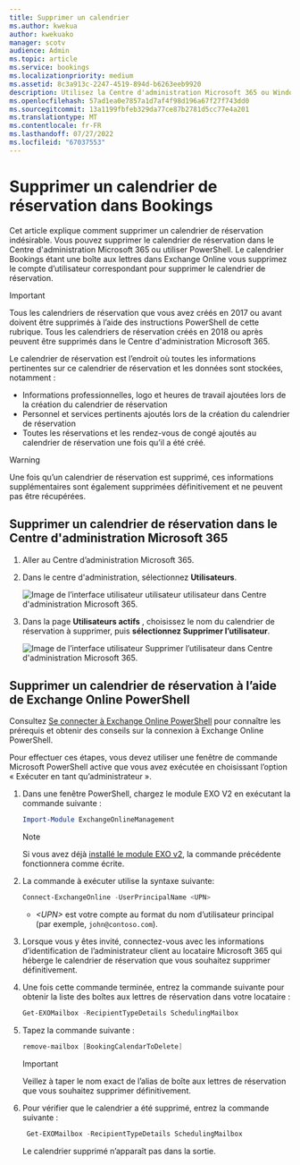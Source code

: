 ```yaml
---
title: Supprimer un calendrier
ms.author: kwekua
author: kwekuako
manager: scotv
audience: Admin
ms.topic: article
ms.service: bookings
ms.localizationpriority: medium
ms.assetid: 8c3a913c-2247-4519-894d-b6263eeb9920
description: Utilisez la Centre d'administration Microsoft 365 ou Windows PowerShell pour supprimer les calendriers Bookings.
ms.openlocfilehash: 57ad1ea0e7857a1d7af4f98d196a67f27f743dd0
ms.sourcegitcommit: 13a1199fbfeb329da77ce87b2781d5cc77e4a201
ms.translationtype: MT
ms.contentlocale: fr-FR
ms.lasthandoff: 07/27/2022
ms.locfileid: "67037553"
---
```

# <a name="delete-a-booking-calendar-in-bookings"></a>Supprimer un calendrier de réservation dans Bookings

Cet article explique comment supprimer un calendrier de réservation indésirable. Vous pouvez supprimer le calendrier de réservation dans le Centre d'administration Microsoft 365 ou utiliser PowerShell. Le calendrier Bookings étant une boîte aux lettres dans Exchange Online vous supprimez le compte d’utilisateur correspondant pour supprimer le calendrier de réservation.

> [!IMPORTANT]
> Tous les calendriers de réservation que vous avez créés en 2017 ou avant doivent être supprimés à l’aide des instructions PowerShell de cette rubrique. Tous les calendriers de réservation créés en 2018 ou après peuvent être supprimés dans le Centre d'administration Microsoft 365.

Le calendrier de réservation est l’endroit où toutes les informations pertinentes sur ce calendrier de réservation et les données sont stockées, notamment :

- Informations professionnelles, logo et heures de travail ajoutées lors de la création du calendrier de réservation
- Personnel et services pertinents ajoutés lors de la création du calendrier de réservation
- Toutes les réservations et les rendez-vous de congé ajoutés au calendrier de réservation une fois qu’il a été créé.

> [!WARNING]
> Une fois qu’un calendrier de réservation est supprimé, ces informations supplémentaires sont également supprimées définitivement et ne peuvent pas être récupérées.

## <a name="delete-a-booking-calendar-in-the-microsoft-365-admin-center"></a>Supprimer un calendrier de réservation dans le Centre d'administration Microsoft 365

1. Aller au Centre d’administration Microsoft 365.

1. Dans le centre d'administration, sélectionnez **Utilisateurs**.

   ![Image de l’interface utilisateur utilisateur utilisateur dans Centre d'administration Microsoft 365.](../media/bookings-admin-center-users.png)

1. Dans la page **Utilisateurs actifs** , choisissez le nom du calendrier de réservation à supprimer, puis **sélectionnez Supprimer l’utilisateur**.

   ![Image de l’interface utilisateur Supprimer l’utilisateur dans Centre d'administration Microsoft 365.](../media/bookings-delete-user.png)

## <a name="delete-a-booking-calendar-using-exchange-online-powershell"></a>Supprimer un calendrier de réservation à l’aide de Exchange Online PowerShell

Consultez [Se connecter à Exchange Online PowerShell](/powershell/exchange/exchange-online-powershell-v2) pour connaître les prérequis et obtenir des conseils sur la connexion à Exchange Online PowerShell.

Pour effectuer ces étapes, vous devez utiliser une fenêtre de commande Microsoft PowerShell active que vous avez exécutée en choisissant l’option « Exécuter en tant qu’administrateur ».

1. Dans une fenêtre PowerShell, chargez le module EXO V2 en exécutant la commande suivante :

   ```powershell
   Import-Module ExchangeOnlineManagement
   ```

   > [!NOTE]
   > Si vous avez déjà [installé le module EXO v2](/powershell/exchange/exchange-online-powershell-v2#install-and-maintain-the-exo-v2-module), la commande précédente fonctionnera comme écrite.
   
2. La commande à exécuter utilise la syntaxe suivante:

   ```powershell
   Connect-ExchangeOnline -UserPrincipalName <UPN> 
   ```

   - _\<UPN\>_ est votre compte au format du nom d’utilisateur principal (par exemple, `john@contoso.com`).

3. Lorsque vous y êtes invité, connectez-vous avec les informations d’identification de l’administrateur client au locataire Microsoft 365 qui héberge le calendrier de réservation que vous souhaitez supprimer définitivement.

4. Une fois cette commande terminée, entrez la commande suivante pour obtenir la liste des boîtes aux lettres de réservation dans votre locataire :

   ```powershell
   Get-EXOMailbox -RecipientTypeDetails SchedulingMailbox
   ```

5. Tapez la commande suivante :

   ```powershell
   remove-mailbox [BookingCalendarToDelete]
   ```

   > [!IMPORTANT]
   > Veillez à taper le nom exact de l’alias de boîte aux lettres de réservation que vous souhaitez supprimer définitivement.

6. Pour vérifier que le calendrier a été supprimé, entrez la commande suivante :

   ```powershell
    Get-EXOMailbox -RecipientTypeDetails SchedulingMailbox
   ```

   Le calendrier supprimé n’apparaît pas dans la sortie.
